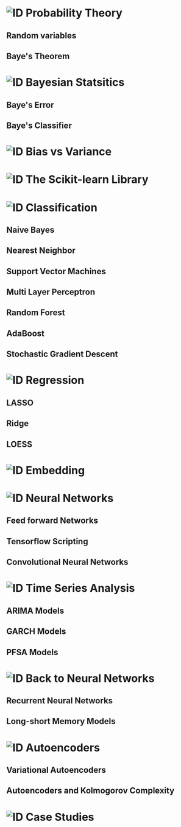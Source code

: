 # ![ID](https://img.shields.io/badge/1--red) Probability Theory

## Random variables

## Baye's Theorem



# ![ID](https://img.shields.io/badge/2--red) Bayesian Statsitics

## Baye's Error

## Baye's Classifier

# ![ID](https://img.shields.io/badge/3--red) Bias vs Variance

# ![ID](https://img.shields.io/badge/4--red) The Scikit-learn Library

# ![ID](https://img.shields.io/badge/5--red) Classification 

## Naive Bayes

## Nearest Neighbor

## Support Vector Machines

## Multi Layer Perceptron

## Random Forest

## AdaBoost

## Stochastic Gradient Descent


# ![ID](https://img.shields.io/badge/6--red) Regression

## LASSO

## Ridge

## LOESS

# ![ID](https://img.shields.io/badge/7--red) Embedding


# ![ID](https://img.shields.io/badge/8--red) Neural Networks

## Feed forward Networks

## Tensorflow Scripting

## Convolutional Neural Networks

# ![ID](https://img.shields.io/badge/9--red) Time Series Analysis

## ARIMA Models

## GARCH Models

## PFSA Models


# ![ID](https://img.shields.io/badge/10--red) Back to Neural Networks

## Recurrent Neural Networks

## Long-short Memory Models


# ![ID](https://img.shields.io/badge/11--red) Autoencoders

## Variational Autoencoders

## Autoencoders and Kolmogorov Complexity


# ![ID](https://img.shields.io/badge/12--red) Case Studies